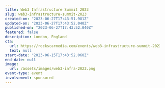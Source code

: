 ```yaml
---
title: Web3 Infrastructure Summit 2023
slug: web3-infrastructure-summit-2023
created-on: "2023-06-27T17:43:51.981Z"
updated-on: "2023-06-27T17:43:52.040Z"
published-on: "2023-06-27T17:43:52.040Z"
featured: false
description: London, England
cta:
  url: https://rockscarmedia.com/events/web3-infrastructure-summit-2023/#:~:text=Hosted%20by%20RockScar%20the%20Web3,NFTs%2C%20and%20other%20Web3%20applications.
  text: null
start-date: "2023-06-15T17:43:52.060Z"
end-date: null
image:
  url: /assets/images/web3-infra-2023.png
event-type: event
involvement: sponsored
---
```

